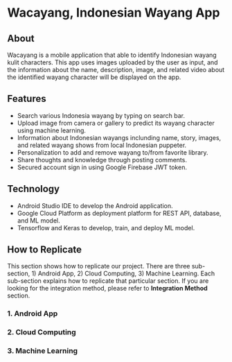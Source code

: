 # Wacayang, Indonesian Wayang App
## About
Wacayang is a mobile application that able to identify Indonesian wayang kulit characters. This app uses images uploaded by the user as input, and the information about the name, description, image, and related video about the identified wayang character will be displayed on the app.
## Features
* Search various Indonesia wayang by typing on search bar.
* Upload image from camera or gallery to predict its wayang character using machine learning.
* Information about Indonesian wayangs inclunding name, story, images, and related wayang shows from local Indonesian puppeter.
* Personalization to add and remove wayang to/from favorite library.
* Share thoughts and knowledge through posting comments.
* Secured account sign in using Google Firebase JWT token.
## Technology
* Android Studio IDE to develop the Android application.
* Google Cloud Platform as deployment platform for REST API, database, and ML model.
* Tensorflow and Keras to develop, train, and deploy ML model.
## How to Replicate
This section shows how to replicate our project. There are three sub-section, 1) Android App, 2) Cloud Computing, 3) Machine Learning. Each sub-section explains how to replicate that particular section. If you are looking for the integration method, please refer to **Integration Method** section.
### 1. Android App

### 2. Cloud Computing

### 3. Machine Learning
